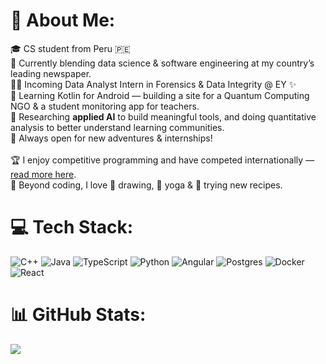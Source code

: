 # 💫 About Me:
🎓 CS student from Peru 🇵🇪<br>📰 Currently blending data science & software engineering at my country’s leading newspaper.  <br>🕵️‍♀️ Incoming Data Analyst Intern in Forensics & Data Integrity @ EY ✨  <br>📱 Learning Kotlin for Android — building a site for a Quantum Computing NGO & a student monitoring app for teachers.  <br>🤖 Researching **applied AI** to build meaningful tools, and doing quantitative analysis to better understand learning communities.
<br>💼 Always open for new adventures & internships!<br><br>🏆 I enjoy competitive programming and have competed internationally — [read more here](https://noticias.upc.edu.pe/2024/08/05/daniella-vargas-obtuvo-el-primer-lugar-nacional-y-el-top-10-latinoamericano-en-la-maraton-femenina-de-programacion/).  <br>
🌿 Beyond coding, I love 🎨 drawing, 🪷 yoga & 🍳 trying new recipes.
<br>

# 💻 Tech Stack:
![C++](https://img.shields.io/badge/c++-%2300599C.svg?style=for-the-badge&logo=c%2B%2B&logoColor=white) ![Java](https://img.shields.io/badge/java-%23ED8B00.svg?style=for-the-badge&logo=openjdk&logoColor=white) ![TypeScript](https://img.shields.io/badge/typescript-%23007ACC.svg?style=for-the-badge&logo=typescript&logoColor=white) ![Python](https://img.shields.io/badge/python-3670A0?style=for-the-badge&logo=python&logoColor=ffdd54) ![Angular](https://img.shields.io/badge/angular-%23DD0031.svg?style=for-the-badge&logo=angular&logoColor=white) ![Postgres](https://img.shields.io/badge/postgres-%23316192.svg?style=for-the-badge&logo=postgresql&logoColor=white) ![Docker](https://img.shields.io/badge/docker-%230db7ed.svg?style=for-the-badge&logo=docker&logoColor=white) ![React](https://img.shields.io/badge/react-%2320232a.svg?style=for-the-badge&logo=react&logoColor=%2361DAFB)

# 📊 GitHub Stats:
![](https://nirzak-streak-stats.vercel.app/?user=crysticore&theme=graywhite&hide_border=true)<br/>
